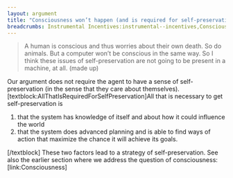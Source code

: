 ```yaml
---
layout: argument
title: "Consciousness won’t happen (and is required for self-preservation)"
breadcrumbs: Instrumental Incentives:instrumental--incentives,Consciousness won’t happen (and is required for self-preservation):consciousness-won’t-happen-(and-is-required-for-self-preservation)
---
```

<blockquote>A human is conscious and thus worries about their own death. So do animals. But a computer won’t be conscious in the same way. So I think these issues of self-preservation are not going to be present in a machine, at all. (made up)
</blockquote>
Our argument does not require the agent to have a sense of self-preservation (in the sense that they care about themselves). [textblock:AllThatIsRequiredForSelfPreservation]All that is necessary to get self-preservation is
<ol><li>that the system has knowledge of itself and about how it could influence the world</li>
<li>that the system does advanced planning and is able to find ways of action that maximize the chance it will achieve its goals.</li>
</ol>[/textblock]
These two factors lead to a strategy of self-preservation. See also the earlier section where we address the question of consciousness: [link:Consciousness]
